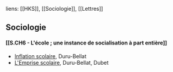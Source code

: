 liens: [[HKS]], [[Sociologie]], [[Lettres]]

## Sociologie
#### [[S.CH6 - L'école ; une instance de socialisation à part entière]]
- <u>Inflation scolaire</u>, Duru-Bellat
- <u>L'Emprise scolaire</u>, Duru-Bellat, Dubet



